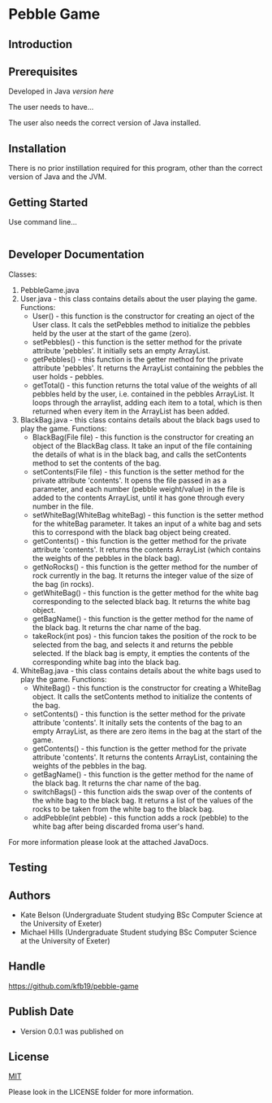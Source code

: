   
# Pebble Game

## Introduction


## Prerequisites

Developed in Java *version here*

The user needs to have...

The user also needs the correct version of Java installed. 

## Installation

There is no prior instillation required for this program, other than the correct version of Java and the JVM. 

## Getting Started 

Use command line...

```bash

```

## Developer Documentation
Classes: 
1. PebbleGame.java 
2. User.java - this class contains details about the user playing the game. 
Functions:
    - User() - this function is the constructor for creating an oject of the User class. It cals the setPebbles method to initialize the pebbles held by the user at the start of the game (zero). 
    - setPebbles() - this function is the setter method for the private attribute 'pebbles'. It initially sets an empty ArrayList. 
    - getPebbles() - this function is the getter method for the private attribute 'pebbles'. It returns the ArrayList containing the pebbles the user holds - pebbles. 
    - getTotal() - this function returns the total value of the weights of all pebbles held by the user, i.e. contained in the pebbles ArrayList. It loops through the arraylist, adding each item to a total, which is then returned when every item in the ArrayList has been added. 
3. BlackBag.java - this class contains details about the black bags used to play the game. 
Functions: 
    - BlackBag(File file) - this function is the constructor for creating an object of the BlackBag class. It take an input of the file containing the details of what is in the black bag, and calls the setContents method to set the contents of the bag. 
    - setContents(File file) - this function is the setter method for the private attribute 'contents'. It opens the file passed in as a parameter, and each number (pebble weight/value) in the file is added to the contents ArrayList, until it has gone through every number in the file. 
   - setWhiteBag(WhiteBag whiteBag) - this function is the setter method for the whiteBag parameter. It takes an input of a white bag and sets this to correspond with the black bag object being created. 
   - getContents() - this function is the getter method for the private attribute 'contents'. It returns the contents ArrayList (which contains the weights of the pebbles in the black bag). 
   - getNoRocks() - this function is the getter method for the number of rock currently in the bag. It returns the integer value of the size of the bag (in rocks). 
   - getWhiteBag() - this function is the getter method for the white bag corresponding to the selected black bag. It returns the white bag object. 
   - getBagName() - this function is the getter method for the name of the black bag. It returns the char name of the bag. 
   - takeRock(int pos) - this funcion takes the position of the rock to be selected from the bag, and selects it and returns the pebble selected. If the black bag is empty, it empties the contents of the corresponding white bag into the black bag. 
4. WhiteBag.java - this class contains details about the white bags used to play the game. 
Functions: 
    - WhiteBag() - this function is the constructor for creating a WhiteBag object. It calls the setContents method to initialize the contents of the bag. 
   - setContents() - this function is the setter method for the private attribute 'contents'. It initally sets the contents of the bag to an empty ArrayList, as there are zero items in the bag at the start of the game. 
   - getContents() - this function is the getter method for the private attribute 'contents'. It returns the contents ArrayList, containing the weights of the pebbles in the bag. 
   - getBagName() - this function is the getter method for the name of the black bag. It returns the char name of the bag. 
   - switchBags() - this function aids the swap over of the contents of the white bag to the black bag. It returns a list of the values of the rocks to be taken from the white bag to the black bag. 
   - addPebble(int pebble) - this function adds a rock (pebble) to the white bag after being discarded froma user's hand. 

For more information please look at the attached JavaDocs. 

## Testing



## Authors 

- Kate Belson (Undergraduate Student studying BSc Computer Science at the University of Exeter)
- Michael Hills (Undergraduate Student studying BSc Computer Science at the University of Exeter)

## Handle

https://github.com/kfb19/pebble-game

## Publish Date 

- Version 0.0.1 was published on 

## License
[MIT](https://choosealicense.com/licenses/mit/)

Please look in the LICENSE folder for more information. 
